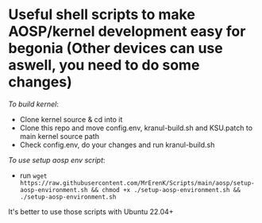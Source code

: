 # Useful shell scripts to make AOSP/kernel development easy for begonia (Other devices can use aswell, you need to do some changes)

*To build kernel*:
- Clone kernel source & cd into it
- Clone this repo and move config.env, kranul-build.sh and KSU.patch to main kernel source path
- Check config.env, do your changes and run kranul-build.sh

*To use setup aosp env script*:
- run `wget https://raw.githubusercontent.com/MrErenK/Scripts/main/aosp/setup-aosp-environment.sh && chmod +x ./setup-aosp-environment.sh && ./setup-aosp-environment.sh`

It's better to use those scripts with Ubuntu 22.04+

